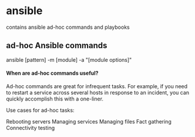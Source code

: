 # ansible
contains ansible ad-hoc commands and playbooks
## ad-hoc Ansible commands
ansible [pattern] -m [module] -a "[module options]"

#### When are ad-hoc commands useful?
Ad-hoc commands are great for infrequent tasks. For example, if you need to restart a service across several hosts in response to an incident, you can quickly accomplish this with a one-liner.

Use cases for ad-hoc tasks:

Rebooting servers
Managing services
Managing files
Fact gathering
Connectivity testing
